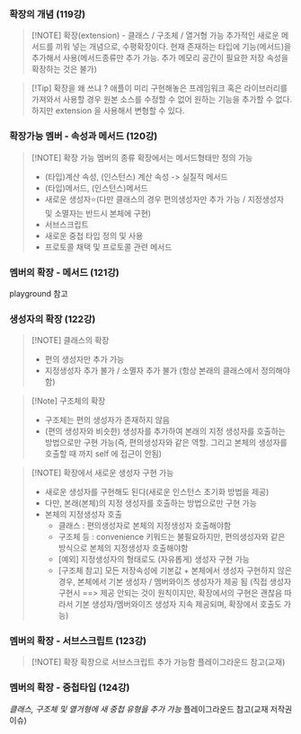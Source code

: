 ### 확장의 개념 (119강)
> [!NOTE] 확장(extension) - 클래스 / 구조체 / 열거형 가능
> 추가적인 새로운 메서드를 끼워 넣는 개념으로, 수평확장이다. 
> 현재 존재하는 타입에 기능(메서드)을 추가해서 사용(메서드종류만 추가 가능. 추가 메모리 공간이 필요한 저장 속성을 확장하는 것은 불가)

> [!Tip] 확장을 왜 쓰냐 ?
> 애플이 미리 구현해놓은 프레임워크 혹은 라이브러리를 가져와서 사용할 경우 원본 소스를 수정할 수 없어 원하는 기능을 추가할 수 없다. 하지만 extension 을 사용해서 변형할 수 있다.
### 확장가능 멤버 - 속성과 메서드 (120강)
> [!NOTE] 확장 가능 멤버의 종류
> 확장에서는 메서드형태만 정의 가능
> - (타입)계산 속성, (인스턴스) 계산 속성 -> 실질적 메서드
> - (타입)메서드, (인스턴스)메서드
> - 새로운 생성자⭐️(다만 클래스의 경우 편의생성자만 추가 가능 / 지정생성자 및 소멸자는 반드시 본체에 구현)
> - 서브스크립트
> - 새로운 중첩 타입 정의 및 사용
> - 프로토콜 채택 및 프로토콜 관련 메서드
### 멤버의 확장 - 메서드 (121강)
playground 참고
### 생성자의 확장 (122강)
> [!NOTE] 클래스의 확장
>  - 편의 생성자만 추가 가능
>  - 지정생성자 추가 불가 / 소멸자 추가 불가 (항상 본래의 클래스에서 정의해야함)

> [!Note] 구조체의 확장
> - 구조체는 편의 생성자가 존재하지 않음
> - (편의 생성자와 비슷한) 생성자를 추가하여 본래의 지정 생성자를 호출하는 방법으로만 구현 가능(즉, 편의생성자와 같은 역할. 그리고 본체의 생성자를 호출할 때 까지 self 에 접근이 안됨)

> [!NOTE] 확장에서 새로운 생성자 구현 가능
> - 새로운 생성자를 구현해도 된다(새로운 인스턴스 초기화 방법을 제공)
> - 다만, 본래(본체)의 지정 생성자를 호출하는 방법으로만 구현 가능
> - 본체의 지정생성자 호출
> 	- 클래스 : 편의생성자로 본체의 지정생성자 호출해야함
> 	- 구조체 등 : convenience 키워드는 불필요하지만, 편의생성자와 같은 방식으로 본체의 지정생성자 호출해야함
> 	- [예외] 지정생성자의 형태로도 (자유롭게) 생성자 구현 가능
> 	- [구조체 참고] 모든 저장속성에 기본값 + 본체에서 생성자 구현하지 않은 경우, 본체에서 기본 생성자 / 멤버와이즈 생성자가 제공 됨 (직접 생성자 구현시 ==> 제공 안되는 것이 원칙이지만, 확장에서의 구현은 괜찮음 따라서 기본 생성자/멤버와이즈 생성자 지속 제공되며, 확장에서 호출도 가능)
### 멤버의 확장 - 서브스크립트 (123강)
> [!NOTE] 확장
> 확장으로 서브스크립트 추가 가능함 
> 플레이그라운드 참고(교재)
### 멤버의 확장 - 중첩타입 (124강)
*클래스, 구조체 및 열거형에 새 중첩 유형을 추가 가능*
플레이그라운드 참고(교재 저작권 이슈)